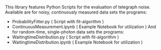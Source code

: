 This library features Python Scripts for the evaluation of telegraph noise.
Available are for noisy, continuously measured data sets the programs:
 - ProbabilityFitter.py 			    ( Script with fit-algorithm )
 - ContinuousMeasurement.ipynb	  ( Example Notebook for utilization )
And for random-time, single-photon data sets the programs:
 - WaitingtimeDistribution.py 		( Script with fit-algorithm )
 - WaitingtimeDistribution.ipynb	( Example Notebook for utilization )
